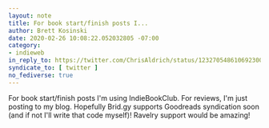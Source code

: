 ```yaml
---
layout: note
title: For book start/finish posts I...
author: Brett Kosinski
date: 2020-02-26 10:08:22.052032805 -07:00
category:
- indieweb
in_reply_to: https://twitter.com/ChrisAldrich/status/1232705486106923008
syndicate_to: [ twitter ]
no_fediverse: true
---
```

For book start/finish posts I'm using IndieBookClub.  For reviews, I'm just posting to my blog. Hopefully Brid.gy supports Goodreads syndication soon (and if not I'll write that code myself)!  Ravelry support would be amazing!
